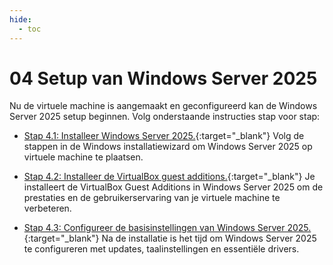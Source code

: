 ```yaml
---
hide:
  - toc
---
```


# 04 Setup van Windows Server 2025

Nu de virtuele machine is aangemaakt en geconfigureerd kan de Windows Server 2025 setup beginnen. Volg onderstaande instructies stap voor stap:

- [Stap 4.1: Installeer Windows Server 2025.](../../howtos/installeer-windows-server2025-os-vm-virtualbox/index.md){:target="_blank"} 
Volg de stappen in de Windows installatiewizard om Windows Server 2025 op virtuele machine te plaatsen.

- [Stap 4.2: Installeer de VirtualBox guest additions.](../../howtos/installeer-guest-additions-windows-server2025-vm-virtualbox/index.md){:target="_blank"} 
Je installeert de VirtualBox Guest Additions in Windows Server 2025 om de prestaties en de gebruikerservaring van je virtuele machine te verbeteren.

- [Stap 4.3: Configureer de basisinstellingen van Windows Server 2025.](../../howtos/configureer-windows-server2025-basisinstellingen-vm-virtualbox/index.md){:target="_blank"} 
Na de installatie is het tijd om Windows Server 2025 te configureren met updates, taalinstellingen en essentiële drivers.

